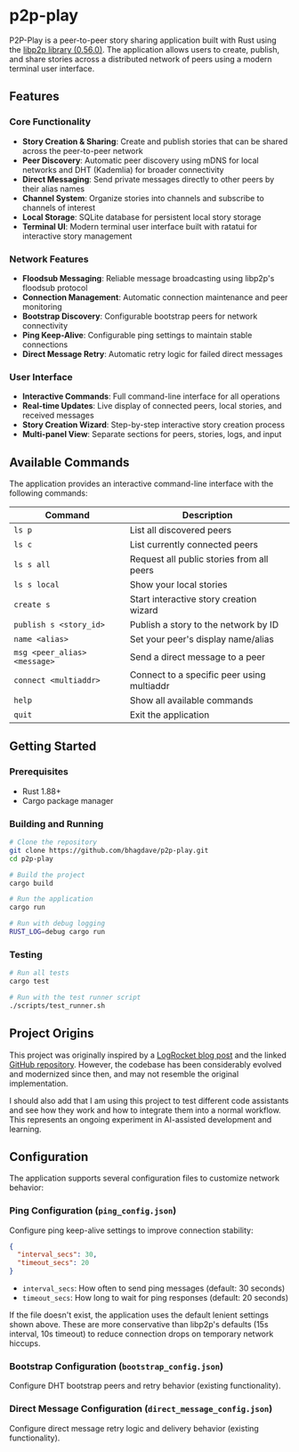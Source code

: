 # p2p-play

P2P-Play is a peer-to-peer story sharing application built with Rust using the [libp2p library (0.56.0)](https://github.com/libp2p/rust-libp2p/releases/tag/v0.56.0). The application allows users to create, publish, and share stories across a distributed network of peers using a modern terminal user interface.

## Features

### Core Functionality
- **Story Creation & Sharing**: Create and publish stories that can be shared across the peer-to-peer network
- **Peer Discovery**: Automatic peer discovery using mDNS for local networks and DHT (Kademlia) for broader connectivity
- **Direct Messaging**: Send private messages directly to other peers by their alias names
- **Channel System**: Organize stories into channels and subscribe to channels of interest
- **Local Storage**: SQLite database for persistent local story storage
- **Terminal UI**: Modern terminal user interface built with ratatui for interactive story management

### Network Features
- **Floodsub Messaging**: Reliable message broadcasting using libp2p's floodsub protocol
- **Connection Management**: Automatic connection maintenance and peer monitoring
- **Bootstrap Discovery**: Configurable bootstrap peers for network connectivity
- **Ping Keep-Alive**: Configurable ping settings to maintain stable connections
- **Direct Message Retry**: Automatic retry logic for failed direct messages

### User Interface
- **Interactive Commands**: Full command-line interface for all operations
- **Real-time Updates**: Live display of connected peers, local stories, and received messages
- **Story Creation Wizard**: Step-by-step interactive story creation process
- **Multi-panel View**: Separate sections for peers, stories, logs, and input

## Available Commands

The application provides an interactive command-line interface with the following commands:

| Command | Description |
|---------|-------------|
| `ls p` | List all discovered peers |
| `ls c` | List currently connected peers |
| `ls s all` | Request all public stories from all peers |
| `ls s local` | Show your local stories |
| `create s` | Start interactive story creation wizard |
| `publish s <story_id>` | Publish a story to the network by ID |
| `name <alias>` | Set your peer's display name/alias |
| `msg <peer_alias> <message>` | Send a direct message to a peer |
| `connect <multiaddr>` | Connect to a specific peer using multiaddr |
| `help` | Show all available commands |
| `quit` | Exit the application |

## Getting Started

### Prerequisites
- Rust 1.88+ 
- Cargo package manager

### Building and Running
```bash
# Clone the repository
git clone https://github.com/bhagdave/p2p-play.git
cd p2p-play

# Build the project
cargo build

# Run the application
cargo run

# Run with debug logging
RUST_LOG=debug cargo run
```

### Testing
```bash
# Run all tests
cargo test

# Run with the test runner script
./scripts/test_runner.sh
```

## Project Origins

This project was originally inspired by a [LogRocket blog post](https://blog.logrocket.com/libp2p-tutorial-build-a-peer-to-peer-app-in-rust/) and the linked [GitHub repository](https://github.com/zupzup/rust-peer-to-peer-example). However, the codebase has been considerably evolved and modernized since then, and may not resemble the original implementation.

I should also add that I am using this project to test different code assistants and see how they work and how to integrate them into a normal workflow. This represents an ongoing experiment in AI-assisted development and learning.

## Configuration

The application supports several configuration files to customize network behavior:

### Ping Configuration (`ping_config.json`)

Configure ping keep-alive settings to improve connection stability:

```json
{
  "interval_secs": 30,
  "timeout_secs": 20
}
```

- `interval_secs`: How often to send ping messages (default: 30 seconds)
- `timeout_secs`: How long to wait for ping responses (default: 20 seconds)

If the file doesn't exist, the application uses the default lenient settings shown above. These are more conservative than libp2p's defaults (15s interval, 10s timeout) to reduce connection drops on temporary network hiccups.

### Bootstrap Configuration (`bootstrap_config.json`)

Configure DHT bootstrap peers and retry behavior (existing functionality).

### Direct Message Configuration (`direct_message_config.json`)

Configure direct message retry logic and delivery behavior (existing functionality).
